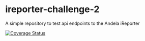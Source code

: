 # ireporter-challenge-2
A simple repository to test api endpoints to the Andela iReporter

[![Coverage Status](https://coveralls.io/repos/github/v1b3m/ireporter-challenge-2/badge.svg?branch=add-coveralls)](https://coveralls.io/github/v1b3m/ireporter-challenge-2?branch=add-coveralls)
